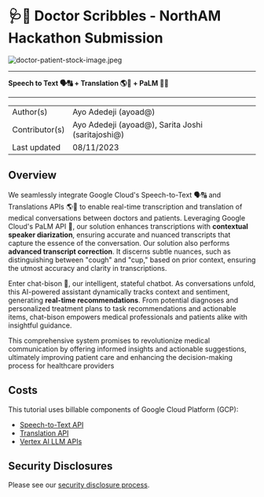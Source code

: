 # 🩺💬 Doctor Scribbles - NorthAM Hackathon Submission

![doctor-patient-stock-image.jpeg](https://storage.googleapis.com/aadev-2541-public-assets/doctor-scribbles-img-1.png)

---

**Speech to Text 🗣️🔠 + Translation 🌎💬  + PaLM 🌴🦬**

---

| | |
|----------|-------------|
| Author(s)   | Ayo Adedeji (ayoad@) |
| Contributor(s) | Ayo Adedeji (ayoad@), Sarita Joshi (saritajoshi@)
| Last updated | 08/11/2023 |

## Overview

We seamlessly integrate Google Cloud's Speech-to-Text 🗣️🔠 and Translations APIs 🌎💬 to enable real-time transcription and translation of medical conversations between doctors and patients. Leveraging Google Cloud's PaLM API  🌴, our solution enhances transcriptions with __contextual speaker diarization__, ensuring accurate and nuanced transcripts that capture the essence of the conversation. Our solution also performs __advanced transcript correction__. It discerns subtle nuances, such as distinguishing between "cough" and "cup," based on prior context, ensuring the utmost accuracy and clarity in transcriptions.

Enter chat-bison 🦬, our intelligent, stateful chatbot. As conversations unfold, this AI-powered assistant dynamically tracks context and sentiment, generating __real-time recommendations__. From potential diagnoses and personalized treatment plans to task recommendations and actionable items, chat-bison empowers medical professionals and patients alike with insightful guidance.

This comprehensive system promises to revolutionize medical communication by offering informed insights and actionable suggestions, ultimately improving patient care and enhancing the decision-making process for healthcare providers

## Costs

This tutorial uses billable components of Google Cloud Platform (GCP):

- [Speech-to-Text API](https://cloud.google.com/speech-to-text)
- [Translation API](https://cloud.google.com/translate)
- [Vertex AI LLM APIs](https://cloud.google.com/vertex-ai/pricing#generative_ai_models)

## Security Disclosures
Please see our [security disclosure process](https://github.com/ayoisio/doctor-scribbles/blob/main/SECURITY.md).
